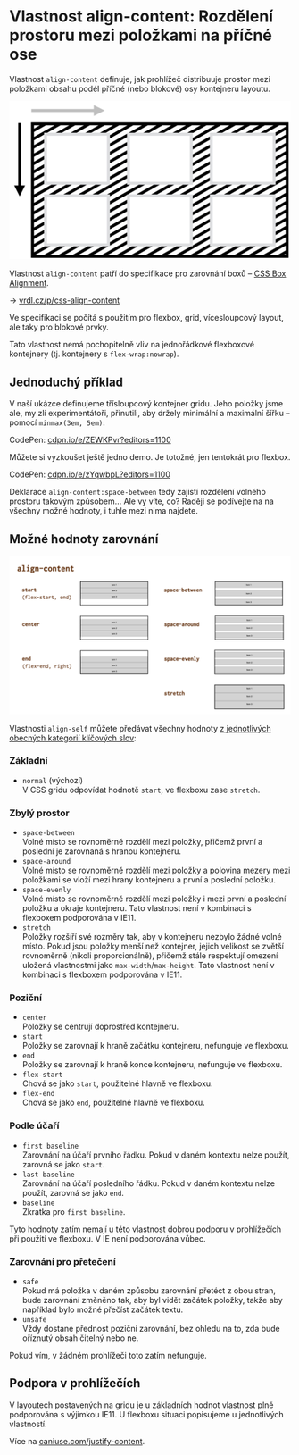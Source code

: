 # Vlastnost align-content: Rozdělení prostoru mezi položkami na příčné ose

Vlastnost `align-content` definuje, jak prohlížeč distribuuje prostor mezi položkami obsahu podél příčné (nebo blokové) osy kontejneru layoutu.

<div class="connected" markdown="1">

![CSS vlastnost align-content](../dist/images/medium/vdlayout/css-align-content-schema.png)

<div class="web-only" markdown="1">

Vlastnost `align-content` patří do specifikace pro zarovnání boxů – [CSS Box Alignment](css-box-alignment.md).

</div>

<div class="ebook-only" markdown="1">

→ [vrdl.cz/p/css-align-content](https://www.vzhurudolu.cz/prirucka/css-align-content)

</div>

</div>

Ve specifikaci se počítá s použitím pro flexbox, grid, vícesloupcový layout, ale taky pro blokové prvky.

Tato vlastnost nemá pochopitelně vliv na jednořádkové flexboxové kontejnery (tj. kontejnery s `flex-wrap:nowrap`).

## Jednoduchý příklad

V naší ukázce definujeme třísloupcový kontejner gridu. Jeho položky jsme ale, my zlí experimentátoři, přinutili, aby držely minimální a maximální šířku – pomocí `minmax(3em, 5em)`.

CodePen: [cdpn.io/e/ZEWKPvr?editors=1100](https://codepen.io/machal/pen/ZEWKPvr?editors=1100)

Můžete si vyzkoušet ještě jedno demo. Je totožné, jen tentokrát pro flexbox.

CodePen: [cdpn.io/e/zYqwbpL?editors=1100](https://codepen.io/machal/pen/zYqwbpL?editors=1100)

Deklarace `align-content:space-between` tedy zajistí rozdělení volného prostoru takovým způsobem… Ale vy víte, co? Raději se podívejte na na všechny možné hodnoty, i tuhle mezi nima najdete.

## Možné hodnoty zarovnání

![Hodnoty vlastnosti align-content](../dist/images/original/vdlayout/css-align-content-hodnoty.png)

Vlastnosti `align-self` můžete předávat všechny hodnoty [z jednotlivých obecných kategorií klíčových slov](css-box-alignment.md#typy-klicova-slova):

### Základní

- `normal` (výchozí)  
  V CSS gridu odpovídat hodnotě `start`, ve flexboxu zase `stretch`.

### Zbylý prostor

- `space-between`  
  Volné místo se rovnoměrně rozdělí mezi položky, přičemž první a poslední je zarovnaná s hranou kontejneru.
- `space-around`  
  Volné místo se rovnoměrně rozdělí mezi položky a polovina mezery mezi položkami se vloží mezi hrany kontejneru a první a poslední položku.
- `space-evenly`  
  Volné místo se rovnoměrně rozdělí mezi položky i mezi první a poslední položku a okraje kontejneru. Tato vlastnost není v kombinaci s flexboxem podporována v IE11.
- `stretch`  
  Položky rozšíří své rozměry tak, aby v kontejneru nezbylo žádné volné místo. Pokud jsou položky menší než kontejner, jejich velikost se zvětší rovnoměrně (nikoli proporcionálně), přičemž stále respektují omezení uložená vlastnostmi jako `max-width`/`max-height`. Tato vlastnost není v kombinaci s flexboxem podporována v IE11.  

### Poziční

- `center`  
  Položky se centrují doprostřed kontejneru.
- `start`  
  Položky se zarovnají k hraně začátku kontejneru, nefunguje ve flexboxu.
- `end`  
  Položky se zarovnají k hraně konce kontejneru, nefunguje ve flexboxu.
- `flex-start`  
  Chová se jako `start`, použitelné hlavně ve flexboxu.
- `flex-end`  
  Chová se jako `end`, použitelné hlavně ve flexboxu.

### Podle účaří

- `first baseline`  
  Zarovnání na účaří prvního řádku. Pokud v daném kontextu nelze použít, zarovná se jako `start`.
- `last baseline`  
  Zarovnání na účaří posledního řádku. Pokud v daném kontextu nelze použít, zarovná se jako `end`.
- `baseline`  
  Zkratka pro `first baseline`.

Tyto hodnoty zatím nemají u této vlastnost dobrou podporu v prohlížečích při použití ve flexboxu. V IE není podporována vůbec.

### Zarovnání pro přetečení

- `safe`  
  Pokud má položka v daném způsobu zarovnání přetéct z obou stran, bude zarovnání změněno tak, aby byl vidět začátek položky, takže aby například bylo možné přečíst začátek textu.
- `unsafe`  
  Vždy dostane přednost poziční zarovnání, bez ohledu na to, zda bude oříznutý obsah čitelný nebo ne.  

Pokud vím, v žádném prohlížeči toto zatím nefunguje.

## Podpora v prohlížečích

V layoutech postavených na gridu je u základních hodnot vlastnost plně podporována s výjimkou IE11. U flexboxu situaci popisujeme u jednotlivých vlastností.

Více na [caniuse.com/justify-content](https://caniuse.com/#search=justify-content).

<!-- AdSnippet -->
